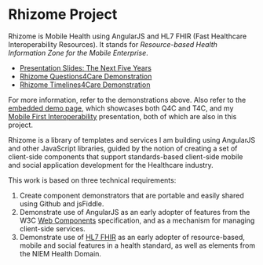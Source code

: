 Rhizome Project
===============

Rhizome is Mobile Health using AngularJS and HL7 FHIR (Fast Healthcare Interoperability Resources). It stands for  *Resource-based Health Information Zone for the Mobile Enterprise*.

<!---In the philosophy of [Deleuze and Guattari](http://en.wikipedia.org/wiki/Capitalism_and_Schizophrenia), a *rhizome* is a non-hierarchical alternative to binary opposition, which describes a cultural discourse that provides multiple entry and exit points for interpretation; when a rhizome is divided, the sub-divisions are all fruitful. [wikipedia](http://en.wikipedia.org/wiki/Rhizome_%28philosophy%29) -->

+ [Presentation Slides: The Next Five Years](http://jsfiddle.net/phollott/4czk30n8/embedded/result/)
+ [Rhizome Questions4Care Demonstration](https://github.com/phollott/rhizome/blob/master/q4c/README.md)
+ [Rhizome Timelines4Care Demonstration](https://github.com/phollott/rhizome/tree/master/t4c/README.md)

For more information, refer to the demonstrations above. Also refer to the [embedded demo page](http://phollott.github.io/rhizome/), which showcases both Q4C and T4C, and my [Mobile First Interoperability](http://phollott.github.io/rhizome/mobile-first-interop.svg) presentation, both of which are also in this project.

Rhizome is a library of templates and services I am building using AngularJS and other JavaScript libraries, guided by the notion of creating a set of client-side components that support standards-based client-side mobile and social application development for the Healthcare industry.

This work is based on three technical requirements:

1. Create component demonstrators that are portable and easily shared using Github and jsFiddle.
2. Demonstrate use of AngularJS as an early adopter of features from the W3C [Web Components](http://www.w3.org/TR/components-intro/) specification, and as a mechanism for managing client-side services.
2. Demonstrate use of [HL7 FHIR](http://www.hl7.org/implement/standards/fhir/) as an early adopter of resource-based, mobile and social features in a health standard, as well as elements from the NIEM Health Domain.

<!---Like the rhizome, the HL7 FHIR standard is non-hierarchical, relying instead on multiple entry points and interdependencies through linking. This is a concept borrowed from [Roy Fielding's work on REST](http://www.ics.uci.edu/~fielding/pubs/dissertation/top.htm). By sub-dividing a web application into services and components, Web Component frameworks like Mozilla [Brick](http://brick.mozilla.io/), Google [AngularJS](https://angularjs.org/) and [Polymer](https://plus.google.com/+PolymerProject/posts) follow a similar guiding principle.-->
